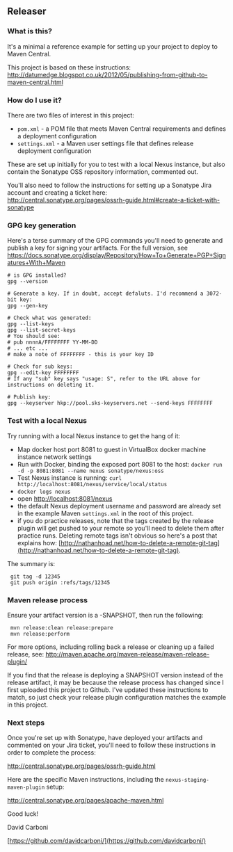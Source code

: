
Releaser
--------


### What is this?

It's a minimal a reference example for setting up your project to deploy to Maven Central.

This project is based on these instructions: http://datumedge.blogspot.co.uk/2012/05/publishing-from-github-to-maven-central.html


### How do I use it?

There are two files of interest in this project:
 * `pom.xml` - a POM file that meets Maven Central requirements and defines a deployment configuration
 * `settings.xml` - a Maven user settings file that defines release deployment configuration

These are set up initially for you to test with a local Nexus instance, but also contain the Sonatype OSS repository information, commented out.

You'll also need to follow the instructions for setting up a Sonatype Jira account and creating a ticket here: http://central.sonatype.org/pages/ossrh-guide.html#create-a-ticket-with-sonatype


### GPG key generation

Here's a terse summary of the GPG commands you'll need to generate and publish a key for signing your artifacts. For the full version, see https://docs.sonatype.org/display/Repository/How+To+Generate+PGP+Signatures+With+Maven

    # is GPG installed?
    gpg --version 
    
    # Generate a key. If in doubt, accept defaluts. I'd recommend a 3072-bit key:
    gpg --gen-key
    
    # Check what was generated:
    gpg --list-keys
    gpg --list-secret-keys
    # You should see:
    # pub nnnnA/FFFFFFFF YY-MM-DD
    # ... etc ...
    # make a note of FFFFFFFF - this is your key ID
    
    # Check for sub keys:
    gpg --edit-key FFFFFFFF
    # If any "sub" key says "usage: S", refer to the URL above for instructions on deleting it.
    
    # Publish key:
    gpg --keyserver hkp://pool.sks-keyservers.net --send-keys FFFFFFFF


### Test with a local Nexus

Try running with a local Nexus instance to get the hang of it:
 * Map docker host port 8081 to guest in VirtualBox docker machine instance network settings
 * Run with Docker, binding the exposed port 8081 to the host: `docker run -d -p 8081:8081 --name nexus sonatype/nexus:oss`
 * Test Nexus instance is running: `curl http://localhost:8081/nexus/service/local/status`
 * `docker logs nexus`
 * open [http://localhost:8081/nexus](http://localhost:8081/nexus "If you have Nexus installed and running locally this link will work for you")
 * the default Nexus deployment username and password are already set in the example Maven `settings.xml` in the root of this project.
 * if you do practice releases, note that the tags created by the release plugin will get pushed to your remote so you'll need to delete them after practice runs. Deleting remote tags isn't obvious so here's a post that explains how: [http://nathanhoad.net/how-to-delete-a-remote-git-tag](http://nathanhoad.net/how-to-delete-a-remote-git-tag). 


The summary is:
 
     git tag -d 12345
     git push origin :refs/tags/12345 
     

### Maven release process
 
Ensure your artifact version is a -SNAPSHOT, then run the following:
 
     mvn release:clean release:prepare
     mvn release:perform

For more options, including rolling back a release or cleaning up a failed release, see: http://maven.apache.org/maven-release/maven-release-plugin/

If you find that the release is deploying a SNAPSHOT version instead of the release artifact, it may be because the release process has changed since I first uploaded this project to Github. I've updated these instructions to match, so just check your release plugin configuration matches the example in this project.


### Next steps

Once you're set up with Sonatype, have deployed your artifacts and commented on your Jira ticket, you'll need to follow these instructions in order to complete the process:

http://central.sonatype.org/pages/ossrh-guide.html

Here are the specific Maven instructions, including the `nexus-staging-maven-plugin` setup:

http://central.sonatype.org/pages/apache-maven.html


Good luck!

David Carboni

[https://github.com/davidcarboni/](https://github.com/davidcarboni/)
